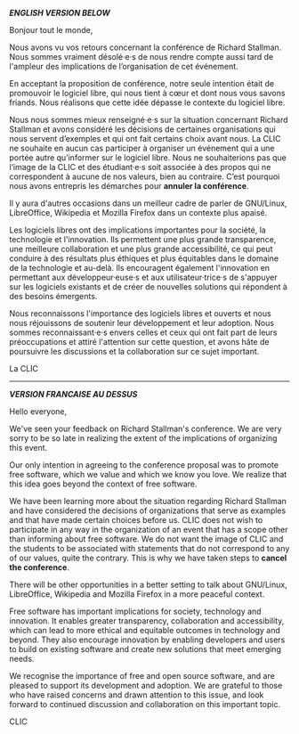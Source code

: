 ***ENGLISH VERSION BELOW***

Bonjour tout le monde,

Nous avons vu vos retours concernant la conférence de Richard Stallman. Nous sommes vraiment désolé·e·s de nous rendre compte aussi tard de l'ampleur des implications de l’organisation de cet événement.

En acceptant la proposition de conférence, notre seule intention était de promouvoir le logiciel libre, qui nous tient à cœur et dont nous vous savons friands. Nous réalisons que cette idée dépasse le contexte du logiciel libre.

Nous nous sommes mieux renseigné·e·s sur la situation concernant Richard Stallman et avons considéré les décisions de certaines organisations qui nous servent d’exemples et qui ont fait certains choix avant nous. La CLIC ne souhaite en aucun cas participer à organiser un événement qui a une portée autre qu’informer sur le logiciel libre. Nous ne souhaiterions
pas que l’image de la CLIC et des étudiant·e·s soit associée à des propos qui ne correspondent à aucune de nos valeurs, bien au contraire. C’est pourquoi nous avons entrepris les démarches pour **annuler la conférence**.

Il y aura d'autres occasions dans un meilleur cadre de parler de GNU/Linux, LibreOffice, Wikipedia et Mozilla Firefox dans un contexte plus apaisé.

Les logiciels libres ont des implications importantes pour la société, la technologie et l'innovation. Ils permettent une plus grande transparence, une meilleure collaboration et une plus grande accessibilité, ce qui peut conduire à des résultats plus éthiques et plus équitables dans le domaine de la technologie et au-delà. Ils encouragent également l'innovation en permettant aux développeur·euse·s et aux utilisateur·trice·s de s'appuyer sur les logiciels existants et de créer de nouvelles solutions qui répondent à des besoins émergents.

Nous reconnaissons l'importance des logiciels libres et ouverts et nous nous réjouissons de soutenir leur développement et leur adoption. Nous sommes reconnaissant·e·s envers celles et ceux qui ont fait part de leurs préoccupations et attiré l'attention sur cette question, et avons hâte de poursuivre les discussions et la collaboration sur ce sujet important.

La CLIC

___
***VERSION FRANCAISE AU DESSUS***

Hello everyone,

We've seen your feedback on Richard Stallman's conference. We are very sorry to be so late in realizing the extent of the implications of organizing this event.

Our only intention in agreeing to the conference proposal was to promote free software, which we value and which we know you love. We realize that this idea goes beyond the context of free software.

We have been learning more about the situation regarding Richard Stallman and have considered the decisions of organizations that serve as examples and that have made certain choices before us. CLIC does not wish to participate in any way in the organization of an event that has a scope other than informing about free software. We do not want the image of CLIC and the students to be associated with statements that do not correspond to any of our values, quite the contrary. This is why we have taken steps to **cancel the conference**.

There will be other opportunities in a better setting to talk about GNU/Linux, LibreOffice, Wikipedia and Mozilla Firefox in a more peaceful context.

Free software has important implications for society, technology and innovation. It enables greater transparency, collaboration and accessibility, which can lead to more ethical and equitable outcomes in technology and beyond. They also encourage innovation by enabling developers and users to build on existing software and create new solutions that meet emerging needs.

We recognise the importance of free and open source software, and are pleased to support its development and adoption. We are grateful to those who have raised concerns and drawn attention to this issue, and look forward to continued discussion and collaboration on this important topic.

CLIC
